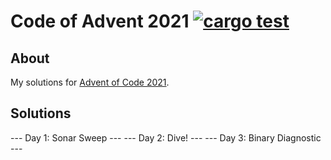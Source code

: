 # Code of Advent 2021 [![cargo test](https://github.com/naschidaniel/advent-of-code/actions/workflows/rstest.yml/badge.svg)](https://github.com/naschidaniel/advent-of-code/actions/workflows/rstest.yml)

## About

My solutions for [Advent of Code 2021](https://adventofcode.com/2021).

## Solutions

--- Day 1: Sonar Sweep ---
--- Day 2: Dive! ---
--- Day 3: Binary Diagnostic ---